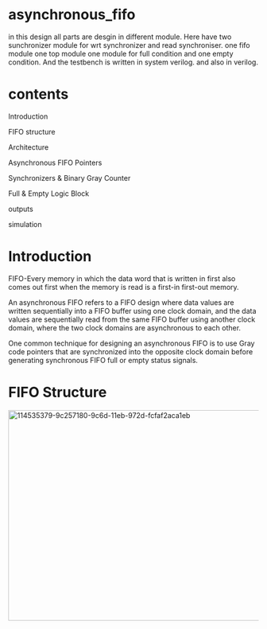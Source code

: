 # asynchronous_fifo

in this design all parts are desgin in different module. Here have two sunchronizer module for wrt synchronizer and read synchroniser. one fifo module one top module one module for full condition and one empty condition. And the testbench is written in system verilog. and also in verilog.

# contents

Introduction

FIFO structure

Architecture

Asynchronous FIFO Pointers

Synchronizers & Binary Gray Counter

Full & Empty Logic Block

outputs

simulation

# Introduction

FIFO-Every memory in which the data word that is written in first also comes out first when the memory is read is a first-in first-out memory.

An asynchronous FIFO refers to a FIFO design where data values are written sequentially into a FIFO buffer using one clock domain, and the data values are sequentially read from the same FIFO buffer using another clock domain, where the two clock domains are asynchronous to each other.

One common technique for designing an asynchronous FIFO is to use Gray code pointers that are synchronized into the opposite clock domain before generating synchronous FIFO full or empty status signals.


# FIFO Structure

<img width="832" height="423" alt="114535379-9c257180-9c6d-11eb-972d-fcfaf2aca1eb" src="https://github.com/user-attachments/assets/b97a0cd8-53ae-4fb5-b437-8aeec5af7138" />


 
